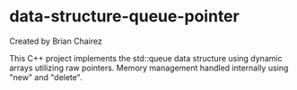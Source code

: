 # data-structure-queue-pointer

Created by Brian Chairez

This C++ project implements the std::queue data structure using dynamic arrays utilizing raw pointers.
Memory management handled internally using "new" and "delete".
